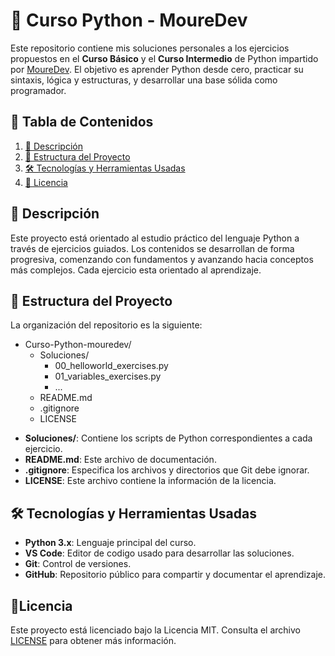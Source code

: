 # 🐍 Curso Python - MoureDev

Este repositorio contiene mis soluciones personales a los ejercicios propuestos en el **Curso Básico** y el **Curso Intermedio** de Python impartido por [MoureDev](https://mouredev.com/). El objetivo es aprender Python desde cero, practicar su sintaxis, lógica y estructuras, y desarrollar una base sólida como programador.

## 📑 Tabla de Contenidos
1. [🎯 Descripción](#-Descripción)
1. [📁 Estructura del Proyecto](#-estructura-del-proyecto)
2. [🛠️ Tecnologías y Herramientas Usadas](#️-tecnologías-y-herramientas-usadas)
3. [📜 Licencia](#-Licencia)

## 🎯 Descripción

Este proyecto está orientado al estudio práctico del lenguaje Python a través de ejercicios guiados. Los contenidos se desarrollan de forma progresiva, comenzando con fundamentos y avanzando hacia conceptos más complejos. Cada ejercicio esta orientado al aprendizaje.

## 📁 Estructura del Proyecto

La organización del repositorio es la siguiente:

* Curso-Python-mouredev/
  * Soluciones/
    * 00_helloworld_exercises.py
    * 01_variables_exercises.py
    * ...
  * README.md
  * .gitignore
  * LICENSE

- **Soluciones/**: Contiene los scripts de Python correspondientes a cada ejercicio.
- **README.md**: Este archivo de documentación.
- **.gitignore**: Especifica los archivos y directorios que Git debe ignorar.
- **LICENSE**: Este archivo contiene la información de la licencia.

## 🛠️ Tecnologías y Herramientas Usadas

- **Python 3.x**: Lenguaje principal del curso.
- **VS Code**: Editor de codigo usado para desarrollar las soluciones.
- **Git**: Control de versiones.
- **GitHub**: Repositorio público para compartir y documentar el aprendizaje.

## 📜Licencia
Este proyecto está licenciado bajo la Licencia MIT. Consulta el archivo [LICENSE](LICENSE) para obtener más información.
